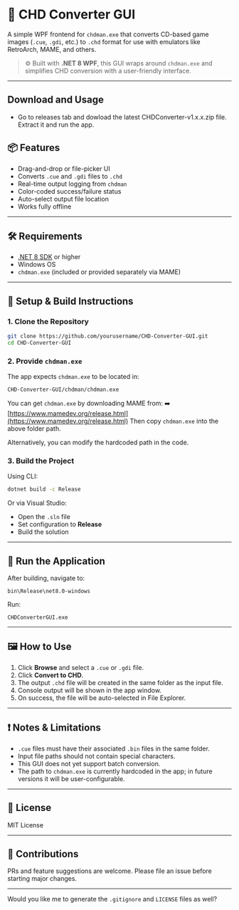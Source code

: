 ﻿# 💽 CHD Converter GUI

A simple WPF frontend for `chdman.exe` that converts CD-based game images (`.cue`, `.gdi`, etc.) to `.chd` format for use with emulators like RetroArch, MAME, and others.

> ⚙️ Built with **.NET 8 WPF**, this GUI wraps around `chdman.exe` and simplifies CHD conversion with a user-friendly interface.

---

## Download and Usage
* Go to releases tab and dowload the latest CHDConverter-v1.x.x.zip file. Extract it and run the app. 

## 📦 Features

* Drag-and-drop or file-picker UI
* Converts `.cue` and `.gdi` files to `.chd`
* Real-time output logging from `chdman`
* Color-coded success/failure status
* Auto-select output file location
* Works fully offline

---

## 🛠 Requirements

* [.NET 8 SDK](https://dotnet.microsoft.com/en-us/download/dotnet/8.0) or higher
* Windows OS
* `chdman.exe` (included or provided separately via MAME)

---

## 🔧 Setup & Build Instructions

### 1. Clone the Repository

```bash
git clone https://github.com/yourusername/CHD-Converter-GUI.git
cd CHD-Converter-GUI
```

### 2. Provide `chdman.exe`

The app expects `chdman.exe` to be located in:

```
CHD-Converter-GUI/chdman/chdman.exe
```

You can get `chdman.exe` by downloading MAME from:
➡️ [https://www.mamedev.org/release.html](https://www.mamedev.org/release.html)
Then copy `chdman.exe` into the above folder path.

Alternatively, you can modify the hardcoded path in the code.

### 3. Build the Project

Using CLI:

```bash
dotnet build -c Release
```

Or via Visual Studio:

* Open the `.sln` file
* Set configuration to **Release**
* Build the solution

---

## 🚀 Run the Application

After building, navigate to:

```
bin\Release\net8.0-windows
```

Run:

```
CHDConverterGUI.exe
```

---

## 🖼️ How to Use

1. Click **Browse** and select a `.cue` or `.gdi` file.
2. Click **Convert to CHD**.
3. The output `.chd` file will be created in the same folder as the input file.
4. Console output will be shown in the app window.
5. On success, the file will be auto-selected in File Explorer.

---

## ❗ Notes & Limitations

* `.cue` files must have their associated `.bin` files in the same folder.
* Input file paths should not contain special characters.
* This GUI does not yet support batch conversion.
* The path to `chdman.exe` is currently hardcoded in the app; in future versions it will be user-configurable.

---

## 📄 License

MIT License

---

## 🤝 Contributions

PRs and feature suggestions are welcome. Please file an issue before starting major changes.

---

Would you like me to generate the `.gitignore` and `LICENSE` files as well?
